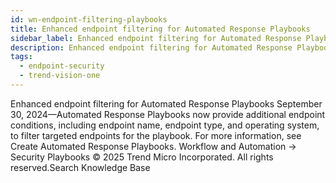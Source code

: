 ```yaml
---
id: wn-endpoint-filtering-playbooks
title: Enhanced endpoint filtering for Automated Response Playbooks
sidebar_label: Enhanced endpoint filtering for Automated Response Playbooks
description: Enhanced endpoint filtering for Automated Response Playbooks
tags:
  - endpoint-security
  - trend-vision-one
---
```


 Enhanced endpoint filtering for Automated Response Playbooks September 30, 2024—Automated Response Playbooks now provide additional endpoint conditions, including endpoint name, endpoint type, and operating system, to filter targeted endpoints for the playbook. For more information, see Create Automated Response Playbooks. Workflow and Automation → Security Playbooks © 2025 Trend Micro Incorporated. All rights reserved.Search Knowledge Base